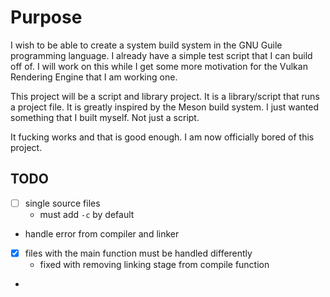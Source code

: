 # Purpose

I wish to be able to create a system build system in the GNU Guile
programming language. I already have a simple test script that I can
build off of. I will work on this while I get some more motivation for
the Vulkan Rendering Engine that I am working one.

This project will be a script and library project. It is a
library/script that runs a project file. It is greatly inspired by the
Meson build system. I just wanted something that I built myself. Not
just a script.

It fucking works and that is good enough. I am now officially bored of this project.


## TODO

- [ ] single source files
  - must add `-c` by default
- handle error from compiler and linker
- [X] files with the main function must be handled differently
  - fixed with removing linking stage from compile function
- 
